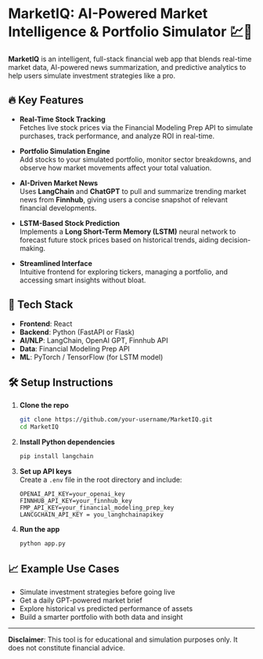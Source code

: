 # MarketIQ: AI-Powered Market Intelligence & Portfolio Simulator 💹🧠

**MarketIQ** is an intelligent, full-stack financial web app that blends real-time market data, AI-powered news summarization, and predictive analytics to help users simulate investment strategies like a pro.

## 🔥 Key Features

- **Real-Time Stock Tracking**  
  Fetches live stock prices via the Financial Modeling Prep API to simulate purchases, track performance, and analyze ROI in real-time.

- **Portfolio Simulation Engine**  
  Add stocks to your simulated portfolio, monitor sector breakdowns, and observe how market movements affect your total valuation.

- **AI-Driven Market News**  
  Uses **LangChain** and **ChatGPT** to pull and summarize trending market news from **Finnhub**, giving users a concise snapshot of relevant financial developments.

- **LSTM-Based Stock Prediction**  
  Implements a **Long Short-Term Memory (LSTM)** neural network to forecast future stock prices based on historical trends, aiding decision-making.

- **Streamlined Interface**  
  Intuitive frontend for exploring tickers, managing a portfolio, and accessing smart insights without bloat.

## 🚀 Tech Stack

- **Frontend**: React  
- **Backend**: Python (FastAPI or Flask)  
- **AI/NLP**: LangChain, OpenAI GPT, Finnhub API  
- **Data**: Financial Modeling Prep API  
- **ML**: PyTorch / TensorFlow (for LSTM model)

## 🛠 Setup Instructions

1. **Clone the repo**  
   ```bash
   git clone https://github.com/your-username/MarketIQ.git
   cd MarketIQ
   ```

2. **Install Python dependencies**  
   ```bash
   pip install langchain
   ```

3. **Set up API keys**  
   Create a `.env` file in the root directory and include:
   ```env
   OPENAI_API_KEY=your_openai_key
   FINNHUB_API_KEY=your_finnhub_key
   FMP_API_KEY=your_financial_modeling_prep_key
   LANCGCHAIN_API_KEY = you_langhchainapikey
   ```

4. **Run the app**  
   ```bash
   python app.py
   ```

## 📈 Example Use Cases

- Simulate investment strategies before going live
- Get a daily GPT-powered market brief
- Explore historical vs predicted performance of assets
- Build a smarter portfolio with both data and insight

---

**Disclaimer**: This tool is for educational and simulation purposes only. It does not constitute financial advice.
